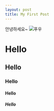 ```yaml
---
layout: post
title: My First Post
---
```


안녕하세요~
![푸우](https://user-images.githubusercontent.com/63590906/153567100-47730f7e-f320-4d23-b253-27d370757635.JPG)

# Hello
## Hello
### Hello
#### Hello
##### Hello
